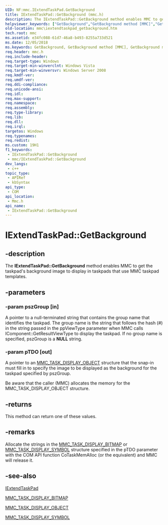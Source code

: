 ```yaml
---
UID: NF:mmc.IExtendTaskPad.GetBackground
title: IExtendTaskPad::GetBackground (mmc.h)
description: The IExtendTaskPad::GetBackground method enables MMC to get the taskpad's background image to display in taskpads that use MMC taskpad templates.
helpviewer_keywords: ["GetBackground","GetBackground method [MMC]","GetBackground method [MMC]","IExtendTaskPad interface","IExtendTaskPad interface [MMC]","GetBackground method","IExtendTaskPad.GetBackground","IExtendTaskPad::GetBackground","_slate_iextendtaskpad_getbackground","mmc.iextendtaskpad_getbackground","mmc/IExtendTaskPad::GetBackground"]
old-location: mmc\iextendtaskpad_getbackground.htm
tech.root: mmc
ms.assetid: e34fc088-61d7-46a8-b493-8255a733d521
ms.date: 12/05/2018
ms.keywords: GetBackground, GetBackground method [MMC], GetBackground method [MMC],IExtendTaskPad interface, IExtendTaskPad interface [MMC],GetBackground method, IExtendTaskPad.GetBackground, IExtendTaskPad::GetBackground, _slate_iextendtaskpad_getbackground, mmc.iextendtaskpad_getbackground, mmc/IExtendTaskPad::GetBackground
req.header: mmc.h
req.include-header: 
req.target-type: Windows
req.target-min-winverclnt: Windows Vista
req.target-min-winversvr: Windows Server 2008
req.kmdf-ver: 
req.umdf-ver: 
req.ddi-compliance: 
req.unicode-ansi: 
req.idl: 
req.max-support: 
req.namespace: 
req.assembly: 
req.type-library: 
req.lib: 
req.dll: 
req.irql: 
targetos: Windows
req.typenames: 
req.redist: 
ms.custom: 19H1
f1_keywords:
 - IExtendTaskPad::GetBackground
 - mmc/IExtendTaskPad::GetBackground
dev_langs:
 - c++
topic_type:
 - APIRef
 - kbSyntax
api_type:
 - COM
api_location:
 - Mmc.h
api_name:
 - IExtendTaskPad::GetBackground
---
```


# IExtendTaskPad::GetBackground


## -description

The <b>IExtendTaskPad::GetBackground</b> method enables MMC to get the taskpad's background image to display in taskpads that use MMC taskpad templates.

## -parameters

### -param pszGroup [in]

A pointer to a null-terminated string that contains the group name that identifies the taskpad. The group name is the string that follows the hash (#) in the string passed in the ppViewType parameter when MMC calls IComponent::GetResultViewType to display the taskpad. If no group name is specified, pszGroup is a <b>NULL</b> string.

### -param pTDO [out]

A pointer to an 
<a href="/windows/desktop/api/mmc/ns-mmc-mmc_task_display_object">MMC_TASK_DISPLAY_OBJECT</a> structure that the snap-in must fill in to specify the image to be displayed as the background for the taskpad specified by pszGroup.

Be aware that the caller (MMC) allocates the memory for the 
MMC_TASK_DISPLAY_OBJECT structure.

## -returns

This method can return one of these values.

## -remarks

Allocate the strings in the 
<a href="/windows/desktop/api/mmc/ns-mmc-mmc_task_display_bitmap">MMC_TASK_DISPLAY_BITMAP</a> or 
<a href="/windows/desktop/api/mmc/ns-mmc-mmc_task_display_symbol">MMC_TASK_DISPLAY_SYMBOL</a> structure specified in the pTDO parameter with the COM API function CoTaskMemAlloc (or the equivalent) and MMC will release it.

## -see-also

<a href="/windows/desktop/api/mmc/nn-mmc-iextendtaskpad">IExtendTaskPad</a>



<a href="/windows/desktop/api/mmc/ns-mmc-mmc_task_display_bitmap">MMC_TASK_DISPLAY_BITMAP</a>



<a href="/windows/desktop/api/mmc/ns-mmc-mmc_task_display_object">MMC_TASK_DISPLAY_OBJECT</a>



<a href="/windows/desktop/api/mmc/ns-mmc-mmc_task_display_symbol">MMC_TASK_DISPLAY_SYMBOL</a>


